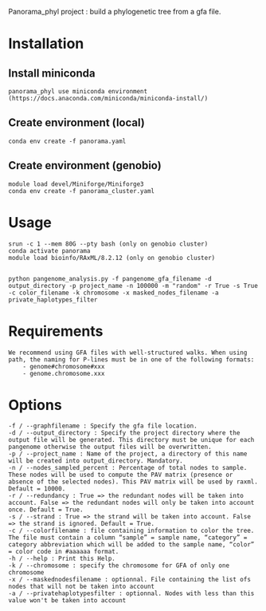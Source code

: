 Panorama_phyl project : build a phylogenetic tree from a gfa file.

# Installation 

## Install miniconda
    panorama_phyl use miniconda environment (https://docs.anaconda.com/miniconda/miniconda-install/)

## Create environment (local)
    conda env create -f panorama.yaml 

## Create environment (genobio)
	module load devel/Miniforge/Miniforge3
    conda env create -f panorama_cluster.yaml

# Usage 
	srun -c 1 --mem 80G --pty bash (only on genobio cluster)
    conda activate panorama
    module load bioinfo/RAxML/8.2.12 (only on genobio cluster) 


    python pangenome_analysis.py -f pangenome_gfa_filename -d output_directory -p project_name -n 100000 -m "random" -r True -s True -c color_filename -k chromosome -x masked_nodes_filename -a private_haplotypes_filter

# Requirements
    We recommend using GFA files with well-structured walks. When using path, the naming for P-lines must be in one of the following formats:
        - genome#chromosome#xxx
        - genome.chromosome.xxx

# Options
    -f / --graphfilename : Specify the gfa file location.
    -d / --output_directory : Specify the project directory where the output file will be generated. This directory must be unique for each pangenome otherwise the output files will be overwritten.
    -p / --project_name : Name of the project, a directory of this name will be created into output_directory. Mandatory.
	-n / --nodes_sampled_percent : Percentage of total nodes to sample. These nodes will be used to compute the PAV matrix (presence or absence of the selected nodes). This PAV matrix will be used by raxml. Default = 10000.
    -r / --redundancy : True => the redundant nodes will be taken into account. False => the redundant nodes will only be taken into account once. Default = True.
    -s / --strand : True => the strand will be taken into account. False => the strand is ignored. Default = True.
    -c / --colorfilename : file containing information to color the tree. The file must contain a column “sample” = sample name, “category” = category abbreviation which will be added to the sample name, “color” = color code in #aaaaaa format.
    -h / --help : Print this Help.
    -k / --chromosome : specify the chromosome for GFA of only one chromosome
	-x / --maskednodesfilename : optionnal. File containing the list ofs nodes that will not be taken into account
	-a / --privatehaplotypesfilter : optionnal. Nodes with less than this value won't be taken into account